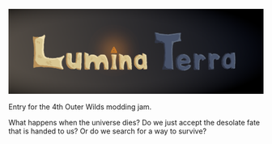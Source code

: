 ![Lumina Terra](LuminaTerra/banner.png)

 Entry for the 4th Outer Wilds modding jam.

What happens when the universe dies? Do we just accept the desolate fate that is handed to us? Or do we search for a way to survive?